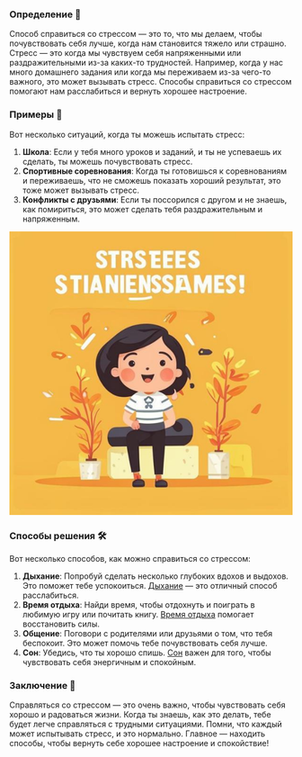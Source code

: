 ### Определение 🌟
Способ справиться со стрессом — это то, что мы делаем, чтобы почувствовать себя лучше, когда нам становится тяжело или страшно. Стресс — это когда мы чувствуем себя напряженными или раздражительными из-за каких-то трудностей. Например, когда у нас много домашнего задания или когда мы переживаем из-за чего-то важного, это может вызывать стресс. Способы справиться со стрессом помогают нам расслабиться и вернуть хорошее настроение.

### Примеры 🧒
Вот несколько ситуаций, когда ты можешь испытать стресс:
1. **Школа**: Если у тебя много уроков и заданий, и ты не успеваешь их сделать, ты можешь почувствовать стресс.
2. **Спортивные соревнования**: Когда ты готовишься к соревнованиям и переживаешь, что не сможешь показать хороший результат, это тоже может вызывать стресс.
3. **Конфликты с друзьями**: Если ты поссорился с другом и не знаешь, как помириться, это может сделать тебя раздражительным и напряженным.

![Изображение способ справиться со стрессом](способ_справиться_со_стрессом.jpg)

### Способы решения 🛠️
Вот несколько способов, как можно справиться со стрессом:
1. **Дыхание**: Попробуй сделать несколько глубоких вдохов и выдохов. Это поможет тебе успокоиться. [Дыхание](дыхание.md) — это отличный способ расслабиться.
2. **Время отдыха**: Найди время, чтобы отдохнуть и поиграть в любимую игру или почитать книгу. [Время отдыха](время_отдыха.md) помогает восстановить силы.
3. **Общение**: Поговори с родителями или друзьями о том, что тебя беспокоит. Это может помочь тебе почувствовать себя лучше.
4. **Сон**: Убедись, что ты хорошо спишь. [Сон](сон.md) важен для того, чтобы чувствовать себя энергичным и спокойным.

### Заключение 🎉
Справляться со стрессом — это очень важно, чтобы чувствовать себя хорошо и радоваться жизни. Когда ты знаешь, как это делать, тебе будет легче справляться с трудными ситуациями. Помни, что каждый может испытывать стресс, и это нормально. Главное — находить способы, чтобы вернуть себе хорошее настроение и спокойствие!